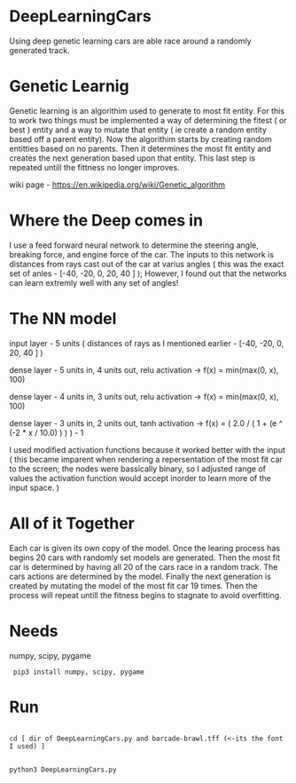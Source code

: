 # DeepLearningCars
Using deep genetic learning cars are able race around a randomly generated track.

# Genetic Learnig
Genetic learning is an algorithim used to generate to most fit entity. 
For this to work two things must be implemented a way of determining the fitest ( or best ) entity and a way to mutate that entity ( ie create a random entity based off a parent entity).
Now the algorithim starts by creating random entitties based on no parents. 
Then it determines the most fit entity and creates the next generation based upon that entity.
This last step is repeated untill the fittness no longer improves.


wiki page - https://en.wikipedia.org/wiki/Genetic_algorithm

# Where the Deep comes in
I use a feed forward neural network to determine the steering angle, breaking force, and engine force of the car.
The inputs to this network is distances from rays cast out of the car at varius angles ( this was the exact set of anles - [-40, -20, 0, 20, 40 ] );
However, I found out that the networks can learn extremly well with any set of angles!

# The NN model

input layer - 5 units ( distances of rays as I mentioned earlier - [-40, -20, 0, 20, 40 ] )

dense layer - 5 units in, 4 units out, relu activation -> f(x) = min(max(0, x), 100)

dense layer - 4 units in, 3 units out, relu activation -> f(x) = min(max(0, x), 100)

dense layer - 3 units in, 2 units out, tanh activation -> f(x) =  ( 2.0 / ( 1 + (e ^ (-2 * x / 10.0) ) ) ) - 1

I used modified activation functions because it worked better with the input ( this became imparent when rendering a repersentation of the most fit car to the screen; the nodes were bassically binary, so I adjusted range of values the activation function would accept inorder to learn more of the input space. )

# All of it Together
Each car is given its own copy of the model.
Once the learing process has begins 20 cars with randomly set models are generated.
Then the most fit car is determined by having all 20 of the cars race in a random track. The cars actions are determined by the model.
Finally the next generation is created by mutating the model of the most fit car 19 times. Then the process will repeat untill the fitness begins to stagnate to avoid overfitting.

# Needs
numpy, scipy, pygame

<code> pip3 install numpy, scipy, pygame </code>
# Run
<code> 
cd [ dir of DeepLearningCars.py and barcade-brawl.tff (<-its the font I used) ]

python3 DeepLearningCars.py
</code>
